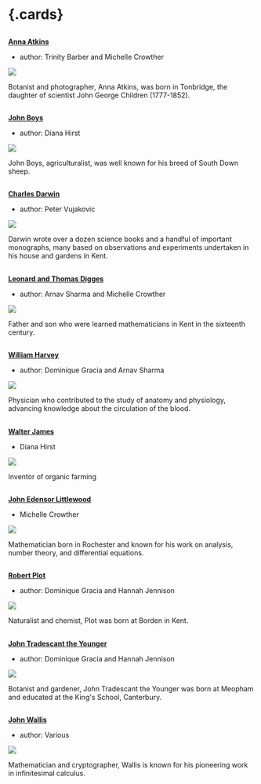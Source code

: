 <param ve-config 
       title="Mathematicians and Scientists"
       banner="https://stor.artstor.org/stor/f0bec294-4bea-40c0-8161-a6c8c1f1cdde"
       layout="index">

# {.cards}

##
**[Anna Atkins](/19c/19c-atkins-biography)**

- author: Trinity Barber and Michelle Crowther

![](https://iiif.juncture-digital.org/thumbnail?url=https://stor.artstor.org/stor/ad541fd1-2530-4ca8-ac50-3a55461af547)

Botanist and photographer, Anna Atkins, was born in Tonbridge, the daughter of scientist John George Children (1777-1852).

##
**[John Boys](/18c/18c-boys-biography)**

- author: Diana Hirst

![](https://iiif.juncture-digital.org/thumbnail?url=https://upload.wikimedia.org/wikipedia/commons/5/5c/Brebis_agneau_South-Down.jpg)

John Boys, agriculturalist, was well known for his breed of South Down sheep.  

##
[**Charles Darwin**](/19c/19c-darwin-biography)

- author: Peter Vujakovic

![](https://iiif.juncture-digital.org/thumbnail?url=https://raw.githubusercontent.com/kent-map/kent/main/19c/images/DSCN1084.JPG)

Darwin wrote over a dozen science books and a handful of important monographs, many based on observations and experiments undertaken in his house and gardens in Kent.

##
**[Leonard and Thomas Digges](/16c/16c-digges-biography)**

- author: Arnav Sharma and Michelle Crowther

![](https://iiif.juncture-digital.org/thumbnail?url=https://upload.wikimedia.org/wikipedia/commons/4/4d/Bodleian_Libraries%2C_Cantii%2C_Southsexiae%2C_Surriae_et_Middlesexiae_Comitat_Vera_Descriptio.jpg)

Father and son who were learned mathematicians in Kent in the sixteenth century.

##
**[William Harvey](/17c/17c-william-harvey)**

- author: Dominique Gracia and Arnav Sharma

![](https://iiif.juncture-digital.org/thumbnail?url=https://upload.wikimedia.org/wikipedia/commons/4/40/Ogilby_Kent.jpg)

Physician who contributed to the study of anatomy and physiology, advancing knowledge about the circulation of the blood.

##
**[Walter James](/20c/20c-northbourne-biography)**

- Diana Hirst

![](https://iiif.juncture-digital.org/thumbnail?url=https://upload.wikimedia.org/wikipedia/commons/1/14/CabbageBG.JPG)

Inventor of organic farming

##
**[John Edensor Littlewood](/19c/19c-edensor-littlewood)**

- Michelle Crowther

![](https://iiif.juncture-digital.org/thumbnail?url=https://stor.artstor.org/stor/44be2f2c-2f9a-48a2-8cc2-e009206ac344)

Mathematician born in Rochester and known for his work on analysis, number theory, and differential equations.

##
**[Robert Plot](/17c/17c-robert-plot)**

- author: Dominique Gracia and Hannah Jennison

![](https://iiif.juncture-digital.org/thumbnail?url=https://upload.wikimedia.org/wikipedia/commons/4/40/Ogilby_Kent.jpg)

Naturalist and chemist, Plot was born at Borden in Kent.

##
**[John Tradescant the Younger](/17c/17c-john-tradescant-younger)**

- author: Dominique Gracia and Hannah Jennison

![](https://iiif.juncture-digital.org/thumbnail?url=https://upload.wikimedia.org/wikipedia/commons/4/40/Ogilby_Kent.jpg)

Botanist and gardener, John Tradescant the Younger was born at Meopham and educated at the King's School, Canterbury.

##
**[John Wallis](/17c/17c-wallis-biography)**

- author: Various

![](https://iiif.juncture-digital.org/thumbnail?url=https://upload.wikimedia.org/wikipedia/commons/4/40/Ogilby_Kent.jpg)

Mathematician and cryptographer, Wallis is known for his pioneering work in infinitesimal calculus.
